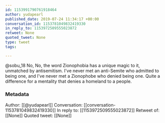 ```yaml
---
id: 1153991790761918464
author: yudapearl
published_date: 2019-07-24 11:34:17 +00:00
conversation_id: 1153781049832419330
in_reply_to: 1153972509555023872
retweet: None
quoted_tweet: None
type: tweet
tags:

---
```


@sobu_18 No, No, the word Zionophobia has a unique magic to it, unmatched by antisemitism. I've never met an anti-Semite who admitted to being one, and I've never met a Zionophobe who denied being one. Quite a difference for a mentality that denies a homeland to a people.

### Metadata

Author: [[@yudapearl]]
Conversation: [[conversation-1153781049832419330]]
In reply to: [[1153972509555023872]]
Retweet of: [[None]]
Quoted tweet: [[None]]

